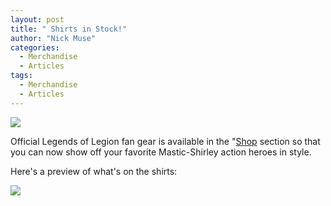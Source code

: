 ```yaml
---
layout: post
title: " Shirts in Stock!"
author: "Nick Muse"
categories:
  - Merchandise
  - Articles
tags:
  - Merchandise
  - Articles
---
```


<img src="https://lh3.googleusercontent.com/gdav0604M-6OX1GtaOED-GfsM_Jalcid5CncYHk2LomLyKUUx_KZKfqwHGV3Tdl1k9-mwJHCQRx9gODDSNblZn7rp3uykvMQU_UYS4ey6JO1ydraMlub-XVzogmbZy7phqXy1Mw1eA=w2400">

Official Legends of Legion fan gear is available in the "<a href="https://shop.spreadshirt.com/legends-of-legion/">Shop</a> section so that you can now show off your favorite Mastic-Shirley action heroes in style.

Here's a preview of what's on the shirts:

<img src="https://lh3.googleusercontent.com/q1ClFmeegnjwNtRX7KqC5AsV-Dou-oDG8Ss_vmaipPiR7IdXv0v0V6l0GPUb37rIzziDpJ6YW-rle11JRYWRVg1sDhmbFD_mnj0vivbQA-oKBi5N_o5rm2HYv3VRS62fiyC0Z6uGrg=w2400">
